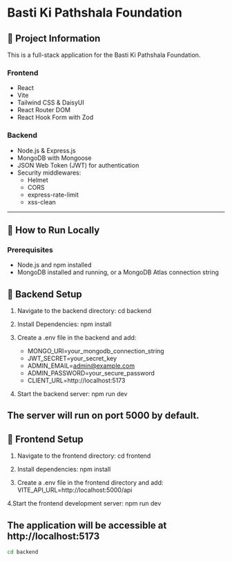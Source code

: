 # Basti Ki Pathshala Foundation

## 📌 Project Information

This is a full-stack application for the Basti Ki Pathshala Foundation.

### **Frontend**
- React
- Vite
- Tailwind CSS & DaisyUI
- React Router DOM
- React Hook Form with Zod

### **Backend**
- Node.js & Express.js
- MongoDB with Mongoose
- JSON Web Token (JWT) for authentication
- Security middlewares:
  - Helmet
  - CORS
  - express-rate-limit
  - xss-clean

---

## 🚀 How to Run Locally

### **Prerequisites**
- Node.js and npm installed
- MongoDB installed and running, or a MongoDB Atlas connection string

## 🔹 Backend Setup

1. Navigate to the backend directory:
     cd backend

2. Install Dependencies:
     npm install

3. Create a .env file in the backend and add:
     - MONGO_URI=your_mongodb_connection_string
     - JWT_SECRET=your_secret_key
     - ADMIN_EMAIL=admin@example.com
     - ADMIN_PASSWORD=your_secure_password
     - CLIENT_URL=http://localhost:5173
   
4. Start the backend server:
    npm run dev

## The server will run on port 5000 by default.

## 🔹 Frontend Setup
1. Navigate to the frontend directory:
    cd frontend

2. Install dependencies:
    npm install

3. Create a .env file in the frontend directory and add:
    VITE_API_URL=http://localhost:5000/api

4.Start the frontend development server:
    npm run dev

## The application will be accessible at http://localhost:5173

     
   ```bash
   cd backend
